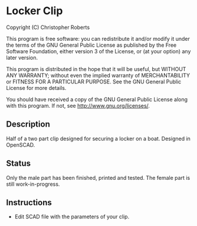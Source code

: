 Locker Clip
===========

Copyright (C) Christopher Roberts

This program is free software: you can redistribute it and/or modify
it under the terms of the GNU General Public License as published by
the Free Software Foundation, either version 3 of the License, or
(at your option) any later version.

This program is distributed in the hope that it will be useful,
but WITHOUT ANY WARRANTY; without even the implied warranty of
MERCHANTABILITY or FITNESS FOR A PARTICULAR PURPOSE.  See the
GNU General Public License for more details.

You should have received a copy of the GNU General Public License
along with this program.  If not, see <http://www.gnu.org/licenses/>.


Description
-----------
Half of a two part clip designed for securing a locker on a boat.
Designed in OpenSCAD.

Status
------
Only the male part has been finished, printed and tested. The female part is still work-in-progress.

Instructions
------------
* Edit SCAD file with the parameters of your clip.
